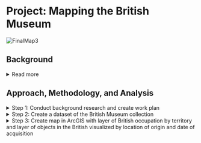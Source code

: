# Project: Mapping the British Museum

![FinalMap3](https://user-images.githubusercontent.com/73584997/119645151-b796a700-bdeb-11eb-9438-0d009dc1e202.png)

## Background
<details>
<summary>Read more</summary> 
<br>
The British Museum has long been a source of controversy. It is an encyclopedic museum whose mission is “to hold for the benefit and education of humanity a collection representative of world cultures ('the collection'), and ensure that the collection is housed in safety, conserved, curated, researched and exhibited” (britishmuseum.org). However, many of the objects in the collection are either suspected or confirmed to have been looted from countries that imperial Britain colonized. Well known examples are the Parthenon Marbles, the Rosetta Stone, and the Benin Bronzes, though there are many other objects in the museum’s eight million object collection that are of dubious provenance. The purpose of this project was to create a tool to act as a visual aid  to shed light on the nature of the museum’s collection. The tool includes interactive elements and quantified visuals that communicate the magnitude of the issue to the public. Additionally, with more information on looted objects, these deliverables can be developed further to build a predictive model to assess any object at the British Museum for likelihood that it was looted. Finally, this may be used as a model on how to approach decolonizing other museum collections.
</details>
  
## Approach, Methodology, and Analysis
<details>
<summary>Step 1: Conduct background research and create work plan</summary> 
<br>
For this first task, I researched the history of the British museum, how to download British museum collections information into a dataset, and I located information that could be useful for creating a geospatial data of British invasions and occupations
</details>

<details>
<summary>Step 2: Create a dataset of the British Museum collection</summary> 
<br>
The British Museum has made their collections database publicly available at https://www.britishmuseum.org/collection. The database has been in progress for 40 years and is still not done – there are over 8 million pieces in the museum, and only around half of those have been uploaded to the database so far. Access to only half of the objects in the collection is not a problem for this project since 4 million objects is still a good sized sample, but future work could include updating this project to use all of the items in the collection, once the database is finished.

This task took considerably longer than anticipated, in part because the British Museum took down the public SPARQL endpoint that was used to query their collections database. I was left to manually download the necessary datasets through their online collections website. The biggest frustration with this was that downloads of more than 10,000 pieces are not allowed. I didn’t have time to build a web scraper for this purpose, so I went to the collection online, used the filter feature to filter by region (Africa, Oceania, the America, Asia, Europe) and then, for each region, filtered by preset subject filters for arts/architecture, ceremony/ritual, society/human life and religion/belief. At the end I had over 100 datasets downloaded, which I combined into one dataset using Python. I next cleaned the dataset in Python using the following steps:

 1. Removed rows with duplicate values
 2. Removed objects that were photographs by removing rows with “Technique” listed as any of the following: Albumen printing, gelatin silver printing, photograph, glyphograph , negative, photograph, postcard. This removed over 100,000 rows.
 3. Removed objects listed as coins, which removed 333,000 rows.
 4. Filled NaN values with 0
 5. Removed unneeded columns (“Image,” “Denomination,” “Escapement,” “Type series,” “Dimensions,” “Inscription,” “Curators comments,” “Bib references,” “BM/Big number,” “Reg number,” “Add ids,” “Cat no,” “Banknote serial number,” “Joined objects,” “Authority,” “Condition,” “School/style,” “State,” “Ethnic Name (made by),” “Ethnic name (assoc),” “Ware,” “Subjects,” “Assoc name,” “Assoc place,” “Assoc events,” “Assoc titles,” “Acq name (excavator),” and “Acq name (previous).” 

The cleaned dataset had approximately 857,445 rows (each corresponding to an object) and 10 columns. The columns were:
 - *Object_type:* Type of object (painting, pottery, etc) 
 - *Title:* Name of object, if exists
 - *Description:* A brief description of the object
 - *Culture:* The culture from which the object came
 - *Production date:* The confirmed or estimated year the object was made
 - *Production place:* The place the object was made. Recorded either as city, country, POI, or a mix of all three
 - *Find spot:* The place the object was “found.” The place the object was made. Recorded either as city, country, POI, or a mix of all three
 - *Acq date:* The year the object was acquired by the British Museum
 - *Acq notes (acq):* Any notes about the acquisition
 - *Location:* Says whether the object is on display and, if so, where in the museum it is
</details>

<details>
<summary>Step 3: Create map in ArcGIS with layer of British occupation by territory and layer of objects in the British visualized by location of origin and date of acquisition</summary> 
  <details>
  <summary>3a.1 Geocode</summary>
The next step in the process was to geocode the objects based in location. The dataset had two location attributes, “Find spot” and “Production place.” The location information has been recorded inconsistently so some objects only have “Find spot,” noted, some only Production place, and some both. To approach this, I decided to geocode by the “Find spot” column first, which is most relevant to the purpose of this project then geocode anything without a “Find spot” by the “Production place” column, since it still reliably approximates the information of interest.

To start, I used Python to concatenate the “Find spot” and “Production place” columns and drop all columns that had a null value in both. That got rid of objects without location information so could not be used for the project. This removed 254,582 objects. The resulting dataset was now 602,863 rows (objects).  

Instead of geocoding 600k + objects, I decided to make a list of all the locations in the dataset, with the understanding that many would repeat as multiple objects correspond to the same location, geocode this list, then join the collections dataset to the geocoded locations. To start, I made a list of unique instances in the “Find spot” column and in the “Production place” column and merged them into a single list while concurrently dropping duplicate values. This gave me a list with 9,087 locations. I knew there were locations that repeated since the way locations were entered is so inconsistent - for example, “Iran,” “Iran, East” and “Iran (archaic)” are all read as separate locations. The 9k entries on this list represent an upward bound of the true number of locations for objects. The process needed to geocode exact locations for each object are beyond the scope of this project; instead, I geocoded by city, when available, and country. 

I used the Geocode Address tool with Esri’s World Map Locator to geocode the “Find spot” and “Production place” columns in the dataset. I geocoded with parameters set to look in all countries, with categories set to  “Populated Places” and “POI.” The results of the first geocode are here:
    <br>
<img width="500" alt="Image1" src="https://user-images.githubusercontent.com/73584997/119650719-237c0e00-bdf2-11eb-9317-3105a47120cb.png">&nbsp;
*Figure 1: Locations of British Museum objects geocoded* 
I noticed a high number of objects from the US (highlighted in blue), which seemed odd to me since the British museum is not known for having a large Indigenous American or North American collection. I highlighted these to explore them further and realized that the list of addresses I built from the database contained archaic place names like Naukratis, Pharae, Cleonae, Thebes, Marathon, and others. The geocoder matched these places to cities in the US with the same names. There were also a number of unmatched rows locations that had not been recognized at all. Using the Rematch Address Tool, I rematched all unmatched addresses. Next, I selected all rows by attribute to find objects that had been matched to the US. I manually went through the list and coded locations correctly.
    <br>    
<img width="500" alt="Image2" src="https://user-images.githubusercontent.com/73584997/119650960-7229a800-bdf2-11eb-9ac1-e4211bc3b0d7.png">&nbsp;
*Figure 2: Mismatched US addresses matched correctly*

The results of this rematch (fig. 2) showed that there were still quite a few points in the US, but many mismatched points belonged in the Mediterranean region, because they were place names in ancient empires like the Roman, Greek, and Byantine empires.

The locator I used was the Esri World Locator, but I had to go through and manually recode addresses that were names of archaic cities. In future, datasets that have a lot of archaic names could be geocoded from a locator created using ancient city names and their modern equivalents. [This is an example](https://pleiades.stoa.org/downloads) of such a dataset. 

Here is the final map with locations geocoded:
    <br>
<img width="500" alt="Image3" src="https://user-images.githubusercontent.com/73584997/119654323-54f6d880-bdf6-11eb-86c5-dc332c44ce78.png">&nbsp;
*Figure 3: Object locations geocoded*

This is a visual representation of where objects in the British collection come from. It’s not surprising that many objects have origins in different places in Britain. It’s interesting to see that India and the Mediterranean region are also highly represented. In Africa, places along the coastline seem to have a high representation in the collection. At first glance, it seems that most object origins were in Britain and India.  To be sure, I did a hot spot analysis using the Optimized Hot Spot Tool:
<img width="500" alt="Image4" src="https://user-images.githubusercontent.com/73584997/119654696-ba4ac980-bdf6-11eb-9bfb-bd4b14258d21.png">&nbsp;
<img width="500" alt="Image5" src="https://user-images.githubusercontent.com/73584997/119654705-bc148d00-bdf6-11eb-84e7-6598d4887f00.png">&nbsp;



